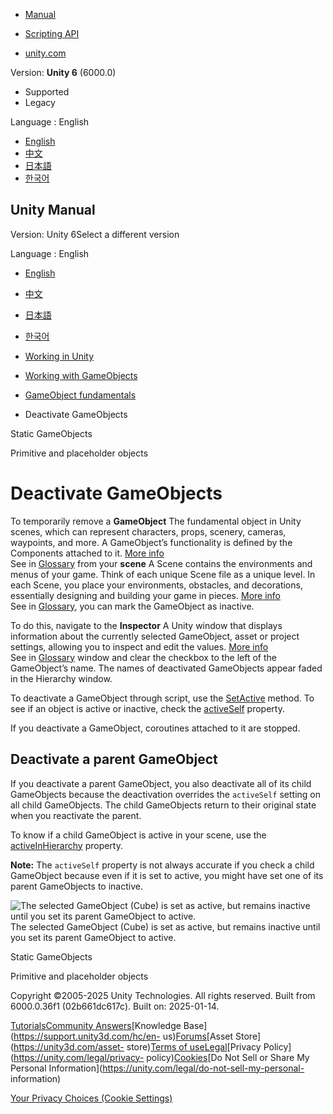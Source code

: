 [](https://docs.unity3d.com)

  * [Manual](../Manual/index.html)
  * [Scripting API](../ScriptReference/index.html)

  * [unity.com](https://unity.com/)

Version: **Unity 6** (6000.0)

  * Supported
  * Legacy

Language : English

  * [English](/Manual/DeactivatingGameObjects.html)
  * [中文](/cn/current/Manual/DeactivatingGameObjects.html)
  * [日本語](/ja/current/Manual/DeactivatingGameObjects.html)
  * [한국어](/kr/current/Manual/DeactivatingGameObjects.html)

[](https://docs.unity3d.com)

## Unity Manual

Version: Unity 6Select a different version

Language : English

  * [English](/Manual/DeactivatingGameObjects.html)
  * [中文](/cn/current/Manual/DeactivatingGameObjects.html)
  * [日本語](/ja/current/Manual/DeactivatingGameObjects.html)
  * [한국어](/kr/current/Manual/DeactivatingGameObjects.html)

  * [Working in Unity](working-in-unity.html)
  * [Working with GameObjects](working-with-gameobjects.html)
  * [GameObject fundamentals](gameobject-fundamentals.html)
  * Deactivate GameObjects

[](StaticObjects.html)

Static GameObjects

[](PrimitiveObjects.html)

Primitive and placeholder objects

# Deactivate GameObjects

To temporarily remove a **GameObject** The fundamental object in Unity scenes,
which can represent characters, props, scenery, cameras, waypoints, and more.
A GameObject’s functionality is defined by the Components attached to it.
[More info](class-GameObject.html)  
See in [Glossary](Glossary.html#GameObject) from your **scene** A Scene
contains the environments and menus of your game. Think of each unique Scene
file as a unique level. In each Scene, you place your environments, obstacles,
and decorations, essentially designing and building your game in pieces. [More
info](CreatingScenes.html)  
See in [Glossary](Glossary.html#Scene), you can mark the GameObject as
inactive.

To do this, navigate to the **Inspector** A Unity window that displays
information about the currently selected GameObject, asset or project
settings, allowing you to inspect and edit the values. [More
info](UsingTheInspector.html)  
See in [Glossary](Glossary.html#Inspector) window and clear the checkbox to
the left of the GameObject’s name. The names of deactivated GameObjects appear
faded in the Hierarchy window.

To deactivate a GameObject through script, use the
[SetActive](../ScriptReference/GameObject.SetActive.html) method. To see if an
object is active or inactive, check the
[activeSelf](../ScriptReference/GameObject-activeSelf.html) property.

If you deactivate a GameObject, coroutines attached to it are stopped.

## Deactivate a parent GameObject

If you deactivate a parent GameObject, you also deactivate all of its child
GameObjects because the deactivation overrides the `activeSelf` setting on all
child GameObjects. The child GameObjects return to their original state when
you reactivate the parent.

To know if a child GameObject is active in your scene, use the
[activeInHierarchy](../ScriptReference/GameObject-activeInHierarchy.html)
property.

**Note:** The `activeSelf` property is not always accurate if you check a
child GameObject because even if it is set to active, you might have set one
of its parent GameObjects to inactive.

![The selected GameObject \(Cube\) is set as active, but remains inactive
until you set its parent GameObject to
active.](../uploads/Main/deactivating2.png) The selected GameObject (Cube) is
set as active, but remains inactive until you set its parent GameObject to
active.

[](StaticObjects.html)

Static GameObjects

[](PrimitiveObjects.html)

Primitive and placeholder objects

Copyright ©2005-2025 Unity Technologies. All rights reserved. Built from
6000.0.36f1 (02b661dc617c). Built on: 2025-01-14.

[Tutorials](https://learn.unity.com/)[Community
Answers](https://answers.unity3d.com)[Knowledge
Base](https://support.unity3d.com/hc/en-
us)[Forums](https://forum.unity3d.com)[Asset Store](https://unity3d.com/asset-
store)[Terms of
use](https://docs.unity3d.com/Manual/TermsOfUse.html)[Legal](https://unity.com/legal)[Privacy
Policy](https://unity.com/legal/privacy-
policy)[Cookies](https://unity.com/legal/cookie-policy)[Do Not Sell or Share
My Personal Information](https://unity.com/legal/do-not-sell-my-personal-
information)

[Your Privacy Choices (Cookie Settings)](javascript:void\(0\);)

